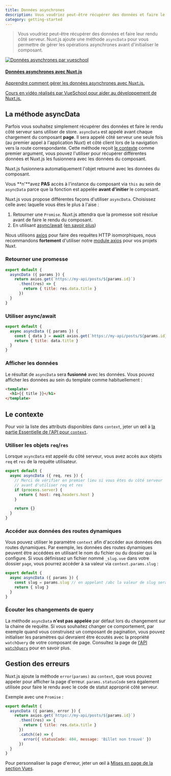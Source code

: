 ```yaml
---
title: Données asynchrones
description: Vous voudriez peut-être récupérer des données et faire le rendu côté serveur. Nuxt.js ajoute une méthode `asyncData` pour vous permettre de gérer les opérations asynchrones avant de définir les données du composant.
category: getting-started
---
```


> Vous voudriez peut-être récupérer des données et faire leur rendu côté serveur. Nuxt.js ajoute une méthode `asyncData` pour vous permettre de gérer les opérations asynchrones avant d'initialiser le composant.

<div>
  <a href="https://vueschool.io/courses/async-data-with-nuxtjs?friend=nuxt" target="_blank" class="Promote">
    <img src="/async-data-with-nuxtjs.png" srcset="/async-data-with-nuxtjs-2x.png 2x" alt="Données asynchrones par vueschool"/>
    <div class="Promote__Content">
      <h4 class="Promote__Content__Title">Données asynchrones avec Nuxt.js</h4>
      <p class="Promote__Content__Description">Apprendre comment gérer les données asynchrones avec Nuxt.js.</p>
      <p class="Promote__Content__Signature">Cours en vidéo réalisés par VueSchool pour aider au développement de Nuxt.js.</p>
    </div>
  </a>
</div>

## La méthode asyncData

Parfois vous souhaitez simplement récupérer des données et faire le rendu côté serveur sans utiliser de store.
`asyncData` est appelé avant chaque chargement du composant **page**.
Il sera appelé côté serveur une seule fois (au premier appel à l'application Nuxt) et côté client lors de la navigation vers la route correspondante.
Cette méthode reçoit [le contexte](/api/context) comme premier argument, vous pouvez l'utiliser pour récupérer différentes données et Nuxt.js les fusionnera avec les données du composant.

Nuxt.js fusionnera automatiquement l'objet retourné avec les données du composant.

<div class="Alert Alert--orange">

Vous **n'**avez **PAS** accès à l'instance du composant via `this` au sein de `asyncData` parce que la fonction est appelée **avant d'initier** le composant.

</div>

Nuxt.js vous propose différentes façons d'utiliser `asyncData`. Choisissez celle avec laquelle vous êtes le plus à l'aise :

1. Retourner une `Promise`. Nuxt.js attendra que la promesse soit résolue avant de faire le rendu du composant.
2. En utilisant [async/await](https://github.com/lukehoban/ecmascript-asyncawait) ([en savoir plus](https://zeit.co/blog/async-and-await))

<div class="Alert Alert--grey">

Nous utilisons [axios](https://github.com/mzabriskie/axios) pour faire des requêtes HTTP isomorphiques, nous recommandons <strong>fortement</strong> d'utiliser notre [module axios](https://axios.nuxtjs.org/) pour vos projets Nuxt.

</div>

### Retourner une promesse

```js
export default {
  asyncData ({ params }) {
    return axios.get(`https://my-api/posts/${params.id}`)
      .then((res) => {
        return { title: res.data.title }
      })
  }
}
```

### Utiliser async/await

```js
export default {
  async asyncData ({ params }) {
    const { data } = await axios.get(`https://my-api/posts/${params.id}`)
    return { title: data.title }
  }
}
```


### Afficher les données

Le résultat de `asyncData` sera **fusionné** avec les données.
Vous pouvez afficher les données au sein du template comme habituellement :

```html
<template>
  <h1>{{ title }}</h1>
</template>
```

## Le contexte

Pour voir la liste des attributs disponibles dans `context`, jeter un œil à [la partie Essentielle de l'API pour `context`](/api/context).

### Utiliser les objets `req`/`res`

Lorsque `asyncData` est appelé du côté serveur, vous avez accès aux objets `req` et `res` de la requête utilisateur.

```js
export default {
  async asyncData ({ req, res }) {
    // Merci de vérifier en premier lieu si vous êtes du côté serveur
    // avant d'utiliser req et res
    if (process.server) {
      return { host: req.headers.host }
    }

    return {}
  }
}
```

### Accéder aux données des routes dynamiques

Vous pouvez utiliser le paramètre `context` afin d'accéder aux données des routes dynamiques.
Par exemple, les données des routes dynamiques peuvent être accédées en utilisant le nom du fichier ou du dossier qui la configure.
Si vous définissez un fichier nommé `_slug.vue` dans votre dossier `page`, vous pourrez accéder à sa valeur via `context.params.slug` :

```js
export default {
  async asyncData ({ params }) {
    const slug = params.slug // en appelant /abc la valeur de slug sera "abc"
    return { slug }
  }
}
```

### Écouter les changements de query

La méthode `asyncData` **n'est pas appelée** par défaut lors du changement sur la chaine de requête.
Si vous souhaitez changer ce comportement, par exemple quand vous construisez un composant de pagination,
vous pouvez initialiser les paramètres qui devraient être écoutés avec la propriété `watchQuery` de votre composant de page.
Consultez la page de [l'API `watchQuery`](/api/pages-watchquery) pour en savoir plus.

## Gestion des erreurs

Nuxt.js ajoute la méthode `error(params)` au `context`, que vous pouvez appeler pour afficher la page d'erreur. `params.statusCode` sera également utilisée pour faire le rendu avec le code de statut approprié côté serveur.

Exemple avec une `Promise` :

```js
export default {
  asyncData ({ params, error }) {
    return axios.get(`https://my-api/posts/${params.id}`)
      .then((res) => {
        return { title: res.data.title }
      })
      .catch((e) => {
        error({ statusCode: 404, message: 'Billet non trouvé' })
      })
  }
}
```

Pour personnaliser la page d'erreur, jeter un œil à [Mises en page de la section Vues](/guide/views#mises-en-page).

